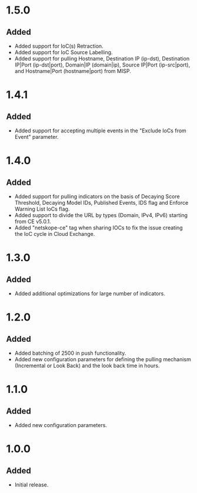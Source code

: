 # 1.5.0
## Added
- Added support for IoC(s) Retraction.
- Added support for IoC Source Labelling.
- Added support for pulling Hostname, Destination IP (ip-dst), Destination IP|Port (ip-dst|port), Domain|IP (domain|ip), Source IP|Port (ip-src|port),  and Hostname|Port (hostname|port) from MISP.

# 1.4.1
## Added
- Added support for accepting multiple events in the "Exclude IoCs from Event" parameter.

# 1.4.0
## Added
- Added support for pulling indicators on the basis of Decaying Score Threshold, Decaying Model IDs, Published Events, IDS flag and Enforce Warning List IoCs flag.
- Added support to divide the URL by types (Domain, IPv4, IPv6) starting from CE v5.0.1.
- Added "netskope-ce" tag when sharing IOCs to fix the issue creating the IoC cycle in Cloud Exchange.

# 1.3.0
## Added
- Added additional optimizations for large number of indicators.

# 1.2.0
## Added
- Added batching of 2500 in push functionality.
- Added new configuration parameters for defining the pulling mechanism (Incremental or Look Back) and the look back time in hours.

# 1.1.0
## Added
- Added new configuration parameters.

# 1.0.0
## Added
- Initial release.